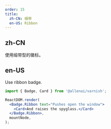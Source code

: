```yaml
---
order: 15
title:
  zh-CN: 缎带
  en-US: Ribbon
---
```


## zh-CN

使用缎带型的徽标。

## en-US

Use ribbon badge.

```jsx
import { Badge, Card } from '@allenai/varnish';

ReactDOM.render(
  <Badge.Ribbon text="Pushes open the window">
    <Card>And raises the spyglass.</Card>
  </Badge.Ribbon>,
  mountNode,
);
```
